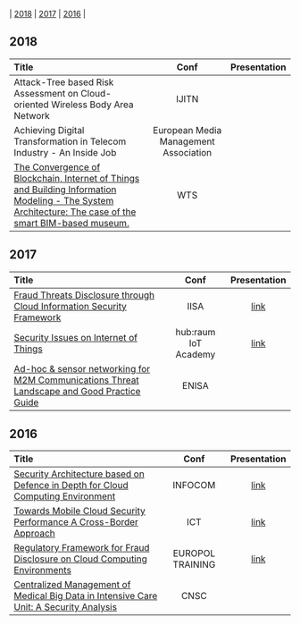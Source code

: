 

| [2018](#2018) | [2017](#2017) | [2016](#2016) |


## 2018
| Title | Conf | Presentation|
|:--------|:--------:|:--------:|
| Attack-Tree based Risk Assessment on Cloud-oriented Wireless Body Area Network |IJITN|
| Achieving Digital Transformation in Telecom Industry - An Inside Job | European Media Management Association|
|[The Convergence of Blockchain, Internet of Things and Building Information Modeling - The System Architecture: The case of the smart BIM-based museum.](https://www.academia.edu/38970264/The_Convergence_of_Blockchain_Internet_of_Things_IoT_and_Building_Information_Modeling_BIM_The_smart_museum_case)| WTS|


## 2017
| Title | Conf | Presentation|
|:--------|:--------:|:--------:|
| [Fraud Threats Disclosure through Cloud Information Security Framework](http://ieeexplore.ieee.org/document/8316457/) | IISA|[link](https://github.com/tmavroeid/my_research_activity/blob/master/resources/Fraud%20Threats%20Disclosure%20through%20Cloud%20Information%20Security%20Framework%20Presentation.pdf)|
| [Security Issues on Internet of Things](https://github.com/tmavroeid/my_research_activity/blob/master/resources/Security%20Issues%20on%20Internet%20of%20Things.pdf) | hub:raum IoT Academy|[link](https://github.com/tmavroeid/my_research_activity/blob/master/resources/Security%20Issues%20on%20Internet%20of%20Things.pdf)|
|[Ad-hoc & sensor networking for M2M Communications Threat Landscape and Good Practice Guide](https://www.enisa.europa.eu/publications/m2m-communications-threat-landscape)| ENISA|

## 2016
| Title | Conf | Presentation|
|:--------|:--------:|:--------:|
| [Security Architecture based on Defence in Depth for Cloud Computing Environment](http://ieeexplore.ieee.org/document/7562097/) | INFOCOM|[link](https://github.com/tmavroeid/my_research_activity/blob/master/resources/Security%20Architecture%20based%20on%20Defense%20in%20Depth%20for%20Cloud%20Computing%20Environment%20Presentation.pdf)|
| [Towards Mobile Cloud Security Performance A Cross-Border Approach](http://ieeexplore.ieee.org/document/7500392/) | ICT|[link](https://github.com/tmavroeid/my_research_activity/blob/master/resources/Towards%20Mobile%20Cloud%20Security%20Performance:A%20Cross-Border%20Approach%20Presentation.pdf)|
| [Regulatory Framework for Fraud Disclosure on Cloud Computing Environments](https://github.com/tmavroeid/my_research_activity/blob/master/resources/Regulatory%20Framework%20for%20Fraud%20Disclosure%20on%20Cloud%20Computing%20Environments.pdf) | EUROPOL TRAINING|[link](https://github.com/tmavroeid/my_research_activity/blob/master/resources/Regulatory%20Framework%20for%20Fraud%20Disclosure%20on%20Cloud%20Computing%20Environments.pdf)|
| [Centralized Management of Medical Big Data in Intensive Care Unit: A Security Analysis](http://ieeexplore.ieee.org/document/7870557/) | CNSC|

